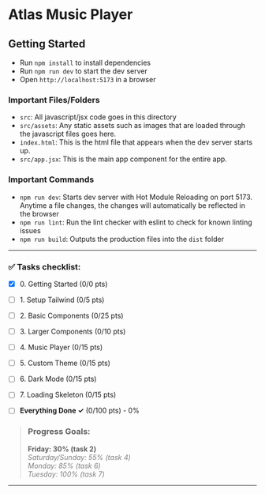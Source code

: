# Atlas Music Player

## Getting Started

- Run `npm install` to install dependencies
- Run `npm run dev` to start the dev server
- Open `http://localhost:5173` in a browser

### Important Files/Folders

- `src`: All javascript/jsx code goes in this directory
- `src/assets`: Any static assets such as images that are loaded through the javascript files goes here.
- `index.html`: This is the html file that appears when the dev server starts up.
- `src/app.jsx`: This is the main app component for the entire app.

### Important Commands

- `npm run dev`: Starts dev server with Hot Module Reloading on port 5173. Anytime a file changes, the changes will automatically be reflected in the browser
- `npm run lint`: Run the lint checker with eslint to check for known linting issues
- `npm run build`: Outputs the production files into the `dist` folder


---

### ✅ Tasks checklist:
- [X] ​0. Getting Started (0/0 pts)
- [ ] ​1. Setup Tailwind (0/5 pts)
- [ ] ​2. Basic Components (0/25 pts)
- [ ] ​3. Larger Components (0/10 pts)
- [ ] ​4. Music Player (0/15 pts)
- [ ] ​5. Custom Theme (0/15 pts)
- [ ] ​6. Dark Mode (0/15 pts)
- [ ] ​7. Loading Skeleton (0/15 pts)


- [ ] **Everything Done ✓** (0/100 pts) - 0%

>### Progress Goals:
><strong>Friday: 30% (task 2)</strong>  
<em style="color: gray">Saturday/Sunday: 55% (task 4)</em>  
<em style="color: gray">Monday: 85% (task 6)</em>  
<em style="color: gray">Tuesday: 100% (task 7)</em>

---
